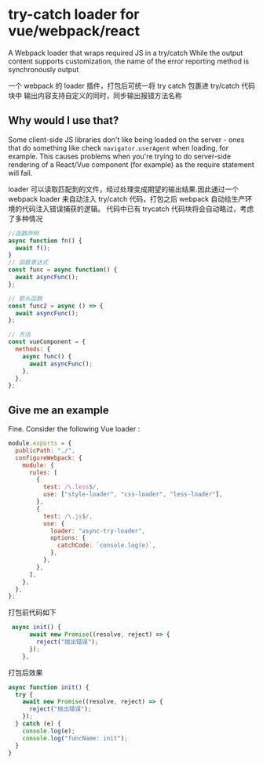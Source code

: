 # try-catch loader for vue/webpack/react

A Webpack loader that wraps required JS in a try/catch
While the output content supports customization, the name of the error reporting method is synchronously output

一个 webpack 的 loader 插件，打包后可统一将 try catch 包裹进 try/catch 代码块中
输出内容支持自定义的同时，同步输出报错方法名称

## Why would I use that?

Some client-side JS libraries don't like being loaded on the server -
ones that do something like check `navigator.userAgent` when loading,
for example. This causes problems when you're trying to do server-side
rendering of a React/Vue component (for example) as the require statement
will fail.

loader 可以读取匹配到的文件，经过处理变成期望的输出结果.因此通过一个 webpack loader 来自动注入 try/catch 代码，打包之后 webpack 自动给生产环境的代码注入错误捕获的逻辑。
代码中已有 trycatch 代码块将会自动略过，考虑了多种情况

```js
//函数声明
async function fn() {
  await f();
}
// 函数表达式
const func = async function() {
  await asyncFunc();
};

// 箭头函数
const func2 = async () => {
  await asyncFunc();
};

// 方法
const vueComponent = {
  methods: {
    async func() {
      await asyncFunc();
    },
  },
};
```

## Give me an example

Fine. Consider the following Vue loader :

```js
module.exports = {
  publicPath: "./",
  configureWebpack: {
    module: {
      rules: [
        {
          test: /\.less$/,
          use: ["style-loader", "css-loader", "less-loader"],
        },
        {
          test: /\.js$/,
          use: {
            loader: "async-try-loader",
            options: {
              catchCode: `console.log(e)`,
            },
          },
        },
      ],
    },
  },
};
```

打包前代码如下

```js
 async init() {
      await new Promise((resolve, reject) => {
        reject("抛出错误");
      });
    },
```

打包后效果

```js
async function init() {
  try {
    await new Promise((resolve, reject) => {
      reject("抛出错误");
    });
  } catch (e) {
    console.log(e);
    console.log("funcName: init");
  }
}
```
